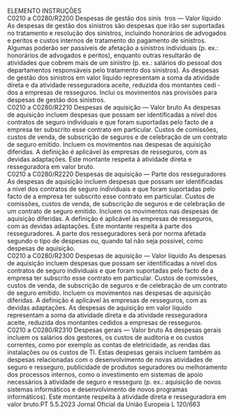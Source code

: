  
ELEMENTO  INSTRUÇÕES  
C0210 a 
C0280/R2200  Despesas de gestão dos sinis ­
tros — Valor líquido  As despesas de gestão dos sinistros são despesas que irão ser suportadas no 
tratamento e resolução dos sinistros, incluindo honorários de advogados e peritos 
e custos internos de tratamento do pagamento de sinistros. Algumas poderão ser 
passíveis de afetação a sinistros individuais (p. ex.: honorários de advogados e 
peritos), enquanto outras resultarão de atividades que cobrem mais de um sinistro 
(p. ex.: salários do pessoal dos departamentos responsáveis pelo tratamento dos 
sinistros). 
As despesas de gestão dos sinistros em valor líquido representam a soma da 
atividade direta e da atividade resseguradora aceite, reduzida dos montantes cedi ­
dos a empresas de resseguros. 
Inclui os movimentos nas provisões para despesas de gestão dos sinistros.  
C0210 a 
C0280/R2210  Despesas de aquisição — Valor 
bruto  As despesas de aquisição incluem despesas que possam ser identificadas a nível 
dos contratos de seguro individuais e que foram suportadas pelo facto de a 
empresa ter subscrito esse contrato em particular. Custos de comissões, custos 
de venda, de subscrição de seguros e de celebração de um contrato de seguro 
emitido. Incluem os movimentos nas despesas de aquisição diferidas. A definição é 
aplicável às empresas de resseguros, com as devidas adaptações. 
Este montante respeita à atividade direta e resseguradora em valor bruto.  
C0210 a 
C0280/R2220  Despesas de aquisição — Parte 
dos resseguradores  As despesas de aquisição incluem despesas que possam ser identificadas a nível 
dos contratos de seguro individuais e que foram suportadas pelo facto de a 
empresa ter subscrito esse contrato em particular. Custos de comissões, custos 
de venda, de subscrição de seguros e de celebração de um contrato de seguro 
emitido. Incluem os movimentos nas despesas de aquisição diferidas. A definição é 
aplicável às empresas de resseguros, com as devidas adaptações. 
Este montante respeita à parte dos resseguradores. 
A parte dos resseguradores será por norma afetada segundo o tipo de despesas ou, 
quando tal não seja possível, como despesas de aquisição.  
C0210 a 
C0280/R2300  Despesas de aquisição — Valor 
líquido  As despesas de aquisição incluem despesas que possam ser identificadas a nível 
dos contratos de seguro individuais e que foram suportadas pelo facto de a 
empresa ter subscrito esse contrato em particular. Custos de comissões, custos 
de venda, de subscrição de seguros e de celebração de um contrato de seguro 
emitido. Incluem os movimentos nas despesas de aquisição diferidas. A definição é 
aplicável às empresas de resseguros, com as devidas adaptações. 
As despesas de aquisição em valor líquido representam a soma da atividade direta 
e da atividade resseguradora aceite, reduzida dos montantes cedidos a empresas de 
resseguros.  
C0210 a 
C0280/R2310  Despesas gerais — Valor bruto  As despesas gerais incluem os salários dos gestores, os custos de auditoria e os 
custos correntes, como por exemplo as contas de eletricidade, as rendas das 
instalações ou os custos de TI. Estas despesas gerais incluem também as despesas 
relacionadas com o desenvolvimento de novas atividades de seguro e resseguro, 
publicidade de produtos seguradores ou melhoramento dos processos internos, 
como o investimento em sistemas de apoio necessários à atividade de seguro e 
resseguro (p. ex.: aquisição de novos sistemas informáticos e desenvolvimento de 
novos programas informáticos). 
Este montante respeita à atividade direta e resseguradora em valor bruto.PT  5.5.2023 Jornal Oficial da União Europeia L 120/663